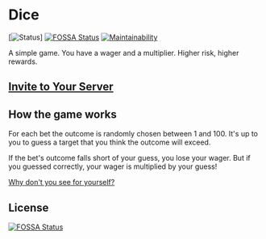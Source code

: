 # Dice
[![Status](https://discordbots.org/api/widget/status/388191157869477888.png)] [![FOSSA Status](https://app.fossa.io/api/projects/git%2Bgithub.com%2FPizzaFox%2Fdice.svg?type=shield)](https://app.fossa.io/projects/git%2Bgithub.com%2FPizzaFox%2Fdice?ref=badge_shield) [![Maintainability](https://api.codeclimate.com/v1/badges/9878732c3d7b784ddaa1/maintainability)](https://codeclimate.com/github/PizzaFox/dice/maintainability)


A simple game. You have a wager and a multiplier. Higher risk, higher rewards.

## [Invite to Your Server](https://discord.now.sh/388191157869477888?p3072)

## How the game works

For each bet the outcome is randomly chosen between 1 and 100. It's up to you to guess a target that you think the outcome will exceed.

If the bet's outcome falls short of your guess, you lose your wager. But if you guessed correctly, your wager is multiplied by your guess!

[Why don't you see for yourself?](https://discord.now.sh/388191157869477888?p3072)


## License
[![FOSSA Status](https://app.fossa.io/api/projects/git%2Bgithub.com%2FPizzaFox%2Fdice.svg?type=large)](https://app.fossa.io/projects/git%2Bgithub.com%2FPizzaFox%2Fdice?ref=badge_large)

